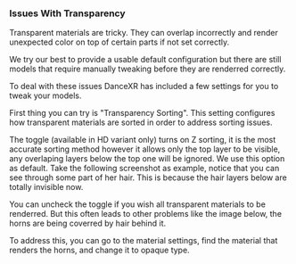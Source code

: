### Issues With Transparency

Transparent materials are tricky. They can overlap incorrectly and render unexpected color on top of certain parts if not set correctly. 

We try our best to provide a usable default configuration but there are still models that require manually tweaking before they are renderred correctly. 

To deal with these issues DanceXR has included a few settings for you to tweak your models.

First thing you can try is "Transparency Sorting". This setting configures how transparent materials are sorted in order to address sorting issues. 

The toggle (available in HD variant only) turns on Z sorting, it is the most accurate sorting method however it allows only the top layer to be visible, any overlaping layers below the top one will be ignored. We use this option as default. Take the following screenshot as example, notice that you can see through some part of her hair. This is because the hair layers below are totally invisible now.  

You can uncheck the toggle if you wish all transparent materials to be renderred. But this often leads to other problems like the image below, the horns are being coverred by hair behind it. 

To address this, you can go to the material settings, find the material that renders the horns, and change it to opaque type. 

